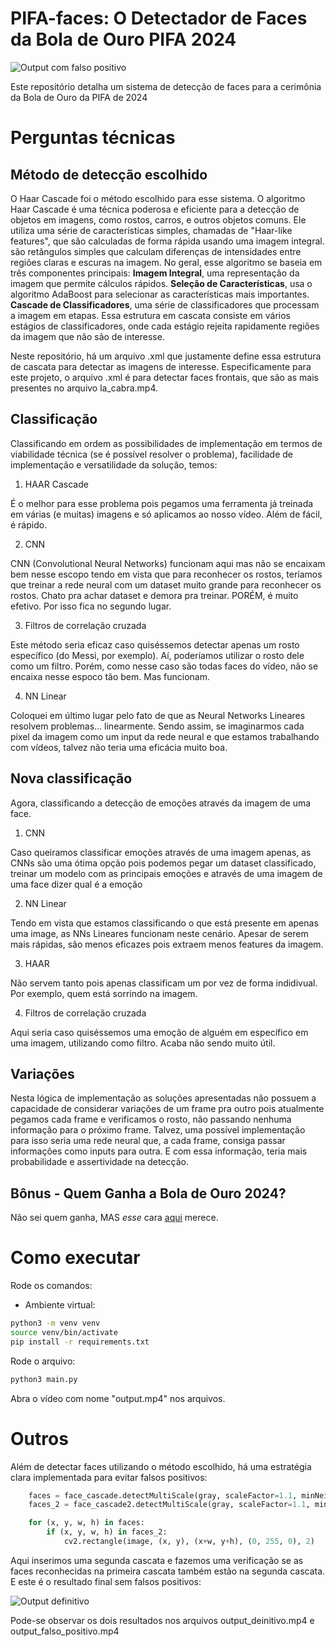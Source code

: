 # PIFA-faces: O Detectador de Faces da Bola de Ouro PIFA 2024

![Output com falso positivo](https://media.giphy.com/media/v1.Y2lkPTc5MGI3NjExcGYydnk3bGZsd2hmMGU2ZnJlMGs2ZXk3YjU0b25xNnM2cHFpbmYzMSZlcD12MV9pbnRlcm5hbF9naWZfYnlfaWQmY3Q9Zw/foqA57rGiXHudZPtZm/giphy.gif)

Este repositório detalha um sistema de detecção de faces para a cerimônia da Bola de Ouro da PIFA de 2024

# Perguntas técnicas
## Método de detecção escolhido 
O Haar Cascade foi o método escolhido para esse sistema. O algoritmo Haar Cascade é uma técnica poderosa e eficiente para a detecção de objetos em imagens, como rostos, carros, e outros objetos comuns. Ele utiliza uma série de características simples, chamadas de "Haar-like features", que são calculadas de forma rápida usando uma imagem integral.  são retângulos simples que calculam diferenças de intensidades entre regiões claras e escuras na imagem. No geral, esse algoritmo se baseia em três componentes principais: **Imagem Integral**, uma representação da imagem que permite cálculos rápidos. **Seleção de Características**, usa o algoritmo AdaBoost para selecionar as características mais importantes. **Cascade de Classificadores**, uma série de classificadores que processam a imagem em etapas. Essa estrutura em cascata consiste em vários estágios de classificadores, onde cada estágio rejeita rapidamente regiões da imagem que não são de interesse.

Neste repositório, há um arquivo .xml que justamente define essa estrutura de cascata para detectar as imagens de interesse. Especificamente para este projeto, o arquivo .xml é para detectar faces frontais, que são as mais presentes no arquivo la_cabra.mp4. 

## Classificação 
Classificando em ordem as possibilidades de implementação em termos de viabilidade técnica (se é possível resolver o problema), facilidade de implementação e versatilidade da solução, temos: 

1. HAAR Cascade

É o melhor para esse problema pois pegamos uma ferramenta já treinada em várias (e muitas) imagens e só aplicamos ao nosso vídeo. Além de fácil, é rápido. 

2. CNN

CNN (Convolutional Neural Networks) funcionam aqui mas não se encaixam bem nesse escopo tendo em vista que para reconhecer os rostos, teríamos que treinar a rede neural com um dataset muito grande para reconhecer os rostos. Chato pra achar dataset e demora pra treinar. PORÉM, é muito efetivo. Por isso fica no segundo lugar. 

3. Filtros de correlação cruzada

Este método seria eficaz caso quiséssemos detectar apenas um rosto específico (do Messi, por exemplo). Aí, poderíamos utilizar o rosto dele como um filtro. Porém, como nesse caso são todas faces do vídeo, não se encaixa nesse espoco tão bem. Mas funcionam. 

4. NN Linear

Coloquei em último lugar pelo fato de que as Neural Networks Lineares resolvem problemas... linearmente. Sendo assim, se imaginarmos cada pixel da imagem como um input da rede neural e que estamos trabalhando com vídeos, talvez não teria uma eficácia muito boa. 


## Nova classificação
Agora, classificando a detecção de emoções através da imagem de uma face. 

1. CNN 

Caso queiramos classificar emoções através de uma imagem apenas, as CNNs são uma ótima opção pois podemos pegar um dataset classificado, treinar um modelo com as principais emoções e através de uma imagem de uma face dizer qual é a emoção

2. NN Linear

Tendo em vista que estamos classificando o que está presente em apenas uma image, as NNs Lineares funcionam neste cenário. Apesar de serem mais rápidas, são menos eficazes pois extraem menos features da imagem. 

3. HAAR

Não servem tanto pois apenas classificam um por vez de forma indidivual. Por exemplo, quem está sorrindo na imagem. 

4. Filtros de correlação cruzada

Aqui seria caso quiséssemos uma emoção de alguém em específico em uma imagem, utilizando como filtro. Acaba não sendo muito útil. 


## Variações
Nesta lógica de implementação as soluções apresentadas não possuem a capacidade de considerar variações de um frame pra outro pois atualmente pegamos cada frame e verificamos o rosto, não passando nenhuma informação para o próximo frame. Talvez, uma possível implementação para isso seria uma rede neural que, a cada frame, consiga passar informações como inputs para outra. E com essa informação, teria mais probabilidade e assertividade na detecção. 

## Bônus - Quem Ganha a Bola de Ouro 2024?
Não sei quem ganha, MAS *esse* cara [aqui](https://github.com/rmnicola) merece. 

# Como executar 
Rode os comandos: 

* Ambiente virtual:

```bash
python3 -m venv venv
source venv/bin/activate
pip install -r requirements.txt
```
Rode o arquivo:
```bash
python3 main.py
```
Abra o vídeo com nome "output.mp4" nos arquivos. 

# Outros

Além de detectar faces utilizando o método escolhido, há uma estratégia clara implementada para evitar falsos positivos: 

```python
    faces = face_cascade.detectMultiScale(gray, scaleFactor=1.1, minNeighbors=5, minSize=(70, 70))
    faces_2 = face_cascade2.detectMultiScale(gray, scaleFactor=1.1, minNeighbors=5, minSize=(70, 70))

    for (x, y, w, h) in faces:
        if (x, y, w, h) in faces_2:
            cv2.rectangle(image, (x, y), (x+w, y+h), (0, 255, 0), 2)
 ```

Aqui inserimos uma segunda cascata e fazemos uma verificação se as faces reconhecidas na primeira cascata também estão na segunda cascata. E este é o resultado final sem falsos positivos: 

![Output definitivo](https://media.giphy.com/media/v1.Y2lkPTc5MGI3NjExdzNvN2Zjd3E2MGFwNmYwcGF3MTB2YzdhMTR1eDQ5a3JleWY0MGhsYSZlcD12MV9pbnRlcm5hbF9naWZfYnlfaWQmY3Q9Zw/oFZiPG1M1AD5qEpGVq/giphy.gif)

Pode-se observar os dois resultados nos arquivos output_deinitivo.mp4 e output_falso_positivo.mp4
